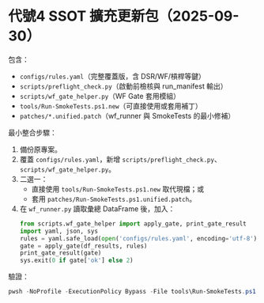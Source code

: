 # 代號4 SSOT 擴充更新包（2025-09-30）

包含：
- `configs/rules.yaml`（完整覆蓋版，含 DSR/WF/槓桿等鍵）
- `scripts/preflight_check.py`（啟動前檢核與 run_manifest 輸出）
- `scripts/wf_gate_helper.py`（WF Gate 套用模組）
- `tools/Run-SmokeTests.ps1.new`（可直接使用或套用補丁）
- `patches/*.unified.patch`（wf_runner 與 SmokeTests 的最小修補）

最小整合步驟：
1. 備份原專案。
2. 覆蓋 `configs/rules.yaml`，新增 `scripts/preflight_check.py`、`scripts/wf_gate_helper.py`。
3. 二選一：
   - 直接使用 `tools/Run-SmokeTests.ps1.new` 取代現檔；或
   - 套用 `patches/Run-SmokeTests.ps1.unified.patch`。
4. 在 `wf_runner.py` 讀取彙總 DataFrame 後，加入：
   ```python
   from scripts.wf_gate_helper import apply_gate, print_gate_result
   import yaml, json, sys
   rules = yaml.safe_load(open('configs/rules.yaml', encoding='utf-8'))
   gate = apply_gate(df_results, rules)
   print_gate_result(gate)
   sys.exit(0 if gate['ok'] else 2)
   ```

驗證：
```powershell
pwsh -NoProfile -ExecutionPolicy Bypass -File tools\Run-SmokeTests.ps1.new
```
